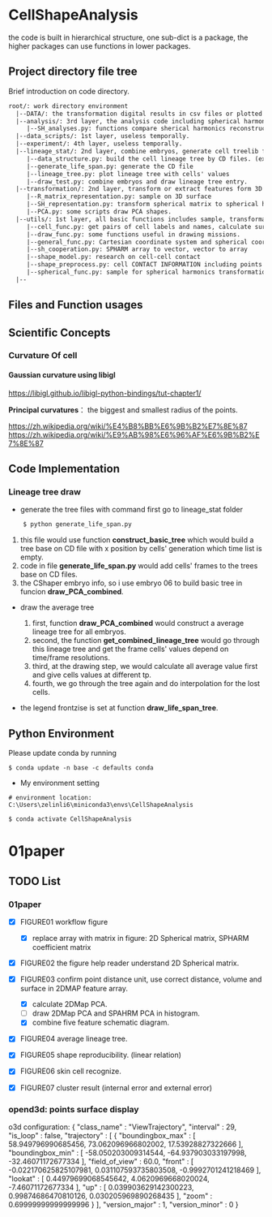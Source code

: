 # CellShapeAnalysis


the code is built in hierarchical structure, one sub-dict is a package, the higher packages can use functions in lower packages.

## Project directory file tree

Brief introduction on code directory.

```html
root/: work directory environment
  |--DATA/: the transformation digital results in csv files or plotted figures, too large to upload on github
  |--analysis/: 3rd layer, the analysis code including spherical harmonic transformation, contact area, clustering and PCA
     |--SH_analyses.py: functions compare sherical harmonics reconstruction and original shapes.
  |--data_scripts/: 1st layer, useless temporally.
  |--experiment/: 4th layer, useless temporally.
  |--lineage_stat/: 2nd layer, combine embryos, generate cell treelib files and cell lineage tree plot
     |--data_structure.py: build the cell lineage tree by CD files. (exist or lost in every frame)
     |--generate_life_span.py: generate the CD file
     |--lineage_tree.py: plot lineage tree with cells' values
     |--draw_test.py: combine embryos and draw lineage tree entry.
  |--transformation/: 2nd layer, transform or extract features form 3D cells
     |--R_matrix_representation.py: sample on 3D surface
     |--SH_representation.py: transform spherical matrix to spherical harmonics matrix
     |--PCA.py: some scripts draw PCA shapes.
  |--utils/: 1st layer, all basic functions includes sample, transformation, contact detection
     |--cell_func.py: get pairs of cell labels and names, calculate surface area, calculate volume, find contact or not
     |--draw_func.py: some functions useful in drawing missions.
     |--general_func.py: Cartesian coordinate system and spherical coordinate system conversion
     |--sh_cooperation.py: SPHARM array to vector, vector to array
     |--shape_model.py: research on cell-cell contact
     |--shape_preprocess.py: cell CONTACT INFORMATION including points coordinates, cell surface extraction, erosion or dialation operation
     |--spherical_func.py: sample for spherical harmonics transformation
  |--
```
## Files and Function usages

## Scientific Concepts

### Curvature Of cell

#### Gaussian curvature using libigl

https://libigl.github.io/libigl-python-bindings/tut-chapter1/


**Principal curvatures**： the biggest and smallest radius of the points. 

https://zh.wikipedia.org/wiki/%E4%B8%BB%E6%9B%B2%E7%8E%87
https://zh.wikipedia.org/wiki/%E9%AB%98%E6%96%AF%E6%9B%B2%E7%8E%87

## Code Implementation

### Lineage tree draw
* generate the tree files with command first go to lineage_stat folder
```bash
    $ python generate_life_span.py  
```
1. this file would use function **construct_basic_tree** which would build a tree base on CD file with x position by cells' generation which time list is empty.
2. code in file **generate_life_span.py** would add cells' frames to the trees base on CD files.
3.  the CShaper embryo info, so i use embryo 06 to build basic tree in funcion **draw_PCA_combined**. 

* draw the average tree
    1. first, function **draw_PCA_combined** would construct a average lineage tree for all embryos.
    2. second, the function **get_combined_lineage_tree** would go through this lineage tree and get the frame cells' values depend on time/frame resolutions.
    3. third, at the drawing step, we would calculate all average value first and give cells values at different tp.
    4. fourth, we go through the tree again and do interpolation for the lost cells. 

* the legend frontzise is set at function **draw_life_span_tree**. 

## Python Environment 
Please update conda by running

    $ conda update -n base -c defaults conda


*  My environment setting
```
# environment location: C:\Users\zelinli6\miniconda3\envs\CellShapeAnalysis

$ conda activate CellShapeAnalysis
```

# 01paper
## TODO List

### 01paper
- [x] FIGURE01 workflow figure 
    - [x] replace array with matrix in figure: 2D Spherical matrix, SPHARM coefficient matrix

- [x] FIGURE02 the figure help reader understand 2D Spherical matrix.

- [x] FIGURE03 confirm point distance unit, use correct distance, volume and surface in 2DMAP feature array.
  - [x] calculate 2DMap PCA.
  - [ ] draw 2DMap PCA and SPAHRM PCA in histogram.
  - [x] combine five feature schematic diagram.

- [x] FIGURE04 average lineage tree.

- [x] FIGURE05 shape reproducibility. (linear relation)

- [x] FIGURE06 skin cell recognize.

- [x] FIGURE07 cluster result (internal error and external error)

### opend3d: points surface display 

o3d configuration:
{
	"class_name" : "ViewTrajectory",
	"interval" : 29,
	"is_loop" : false,
	"trajectory" : 
	[
		{
			"boundingbox_max" : [ 58.949796990685456, 73.062096966802002, 17.53928827322666 ],
			"boundingbox_min" : [ -58.050203009314544, -64.937903033197998, -32.46071172677334 ],
			"field_of_view" : 60.0,
			"front" : [ -0.022170625825107981, 0.031107593735803508, -0.9992701241218469 ],
			"lookat" : [ 0.44979699068545642, 4.0620969668020024, -7.46071172677334 ],
			"up" : [ 0.039903629142300223, 0.99874686470810126, 0.030205969890268435 ],
			"zoom" : 0.69999999999999996
		}
	],
	"version_major" : 1,
	"version_minor" : 0
}

